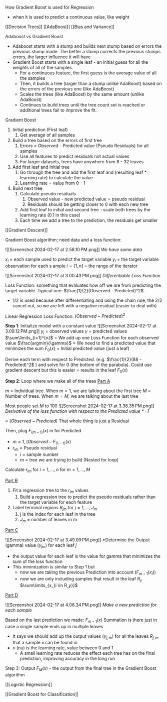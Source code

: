 How Gradient Boost is used for Regression
- when it is used to predict a continuous value, like weight

[[Decision Trees]]
[[AdaBoost]]
[[Bias and Variance]]

Adaboost vs Gradient Boost
- Adaboost starts with a stump and builds next stump based on errors the previous stump made. The better a stump corrects the previous stumps errors, the larger influence it will have
- Gradient Boost starts with a single leaf - an initial guess for all the weights of all of the samples. 
	- For a continuous feature, the first guess is the average value of all the samples
	- Then, it builds a tree (larger than a stump unlike AdaBoost) based on the errors of the previous one (like AdaBoost)
	- Scales the trees (like AdaBoost) by the same amount (unlike AdaBoost)
	- Continues to build trees until the tree count set is reached or additional trees fail to improve the fit.

Gradient Boost
1. Initial prediction (First leaf)
	1. Get average of all samples
2. Build a tree based on the errors of first tree
	1. Errors = Observed - Predicted value (Pseudo Residuals) for all samples
	2. Use all features to predict residuals not actual values
	3. For larger datasets, trees have anywhere from 8 - 32 leaves
3. Add first leaf and initial tree
	1. Go through the tree and add the first leaf and (resulting leaf * learning rate) to calculate the value
	2. Learning rate = value from 0 - 1 
4. Build next tree 
	1. Calculate pseudo residuals
		1. Observed value - new predicted value = pseudo residual
		2. Residuals should be getting closer to 0 with each new tree 
	2. Add first leaf to initial and second tree - scale both trees by the learning rate (0.1 in this case)
	3. Each time we add a tree to the prediction, the residuals get smaller

[[Gradient Descent]]

Gradient Boost algorithm; need data and a loss function:

![[Screenshot 2024-02-17 at 2.56.10 PM.png]]
*We have some data*

$x_i$ = each sample used to predict the target variable
$y_i$ = the target variable observation for each s ample
$i = [1,n]$ = the range of the iterator

![[Screenshot 2024-02-17 at 3.00.43 PM.png]]
*Differentiable Loss Function*

Loss Function: something that evaluates how off we are from predicting the target variable. Typical one: $\frac{1}{2}(Observed - Predicted)^2$. 
- 1/2 is used because after differentiating and using the chain rule, the 2/2 cancel out, so we are left with a negative residual (easier to deal with)

Linear Regression Loss Function: $(Observed - Predicted)^2$ 

**Step 1**: Initialize model with a constant value
![[Screenshot 2024-02-17 at 3.09.12 PM.png]]
$y_i$ = observed values
$\gamma$ = predicted values
$\sum\limits_{i=1}^{n}$ = We add up one Loss Function for each observed value
$\frac{argmin}{\gamma}$ = We need to find a predicted value that minimizes the sum 
$F_{0}(x)$ = Initial predicted value (just a leaf)

Derive each term with respect to Predicted. (e.g. $\frac{1}{2}(88 - Predicted)^2$ ) and solve for 0 (the bottom of the parabola). Could use gradient descent but this is easier = results in the leaf $F_{0}(x)$

**Step 2**: Loop where we make all of the trees
<u>Part A</u>

$m$ = Individual tree. When $m = 1$, we are talking about the first tree
$M$ = Number of trees. When $m = M$, we are talking about the last tree

Most people set $M$ to 100
![[Screenshot 2024-02-17 at 3.38.35 PM.png]]
*Derivative of the loss function with respect to the Predicted value * -1*

= $(Observed - Predicted)$ That whole thing is just a Residual

Then, plug $F_{(m-1)}(x)$ in for Predicted
- $m = 1, (Observed - F_{(1-1)}(x)$ 
- $r_{im}$ = Pseudo residual
	- i = sample number
	- m = tree we are trying to build (Nested for loop)

Calculate $r_{im}$ for $i = 1,...,n$  for $m = 1, ..., M$ 

<u>Part B</u>

1. Fit a regression tree to the $r_{im}$ values  
	1. Build a regression tree to predict the pseudo residuals rather than the target variable for each feature
2. Label terminal regions $R_{jm}$ for $j = 1,...,J_m$. 
	1. j is the index for each leaf in the tree
	2. $J_m$ = number of leaves in m

<u>Part C</u>

![[Screenshot 2024-02-17 at 3.49.09 PM.png]]
*Determine the Output (gamma) value ($\gamma_{jm}$) for each leaf $j$
- the output value for each leaf is the value for gamma that minimizes the sum of the loss function
- This minimization is similar to Step 1 but 
	- now we are taking the previous Prediction into account ($F_{m-1} (x_i)$)
	- now we are only including samples that result in the leaf $R_y$ $\sum\limits_{x_{i \in R_y}}$

<u>Part D</u>

![[Screenshot 2024-02-17 at 4.08.34 PM.png]]
*Make a new prediction for each sample*

Based on the last prediction we made: $F_{m-1}(x)$ 
Summation is there just in case a single sample ends up in multiple leaves
- It says we should add up the output values ($\gamma_{j,m}$) for all the leaves $R_{j,m}$ that a sample $x$ can be found in
- $\nu$ (nu) is the learning rate, value between 0 and 1
	- A small learning rate reduces the effect each tree has on the final prediction, improving accuracy in the long run

Step 3: Output $F_{M}(x)$ - the output from the final tree in the Gradient Boost algorithm

[[Logistic Regression]]

[[Gradient Boost for Classification]]